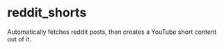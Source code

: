 # reddit_shorts
Automatically fetches reddit posts, then creates a YouTube short content out of it.
